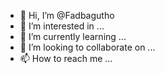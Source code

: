 - 👋 Hi, I’m @Fadbagutho
- 👀 I’m interested in ...
- 🌱 I’m currently learning ...
- 💞️ I’m looking to collaborate on ...
- 📫 How to reach me ...

<!---
Fadbagutho/Fadbagutho is a ✨ special ✨ repository because its `README.md` (this file) appears on your GitHub profile.
You can click the Preview link to take a look at your changes.
--->
